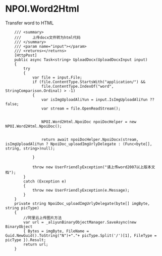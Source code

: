 ﻿# NPOI.Word2Html
Transfer word to HTML


        /// <summary>
        ///     上传docx文件转为html代码
        /// </summary>
        /// <param name="input"></param>
        /// <returns></returns>
        [HttpPost]
        public async Task<string> UploadDocx(UploadDocxInput input)
        {
            try
            {
                var file = input.File;
                if (file.ContentType.StartsWith("application/") &&
                    file.ContentType.IndexOf("word", StringComparison.Ordinal) > -1)
                {
                    var isImgUploadAliYun = input.IsImgUploadAliYun ?? false;
                    var stream = file.OpenReadStream();


                    NPOI.Word2Html.NpoiDoc npoiDocHelper = new NPOI.Word2Html.NpoiDoc();


                    return await npoiDocHelper.NpoiDocx(stream, isImgUploadAliYun ? NpoiDoc_uploadImgUrlyDelegate : (Func<byte[], string, string>)null);

                }

                throw new UserFriendlyException("请上传word2007以上版本文档");
            }
            catch (Exception e)
            {
                throw new UserFriendlyException(e.Message);
            }
        }
        private string NpoiDoc_uploadImgUrlyDelegate(byte[] imgByte, string picType)
        {
            //阿里云上传图片方法
            var url = _aliyunBinaryObjectManager.SaveAsync(new BinaryObject
            { Bytes = imgByte, FileName = Guid.NewGuid().ToString("N")+"."+ picType.Split('/')[1], FileType = picType }).Result;
            return url;
        }

